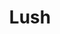 ---
title: "Lush"
summary: "Shoegaze band from the early '90s, led by guitarists Miki Berenyi and Emma Anderson. Drummer Chris Acland committed suicide in October 1996, bringing the band to an end. Lush reformed in September of 2015, with the addition of drummer ."
image: "lush.jpg"
apple_music_artist_url: "https://music.apple.com/gb/artist/lush/6759530"
---